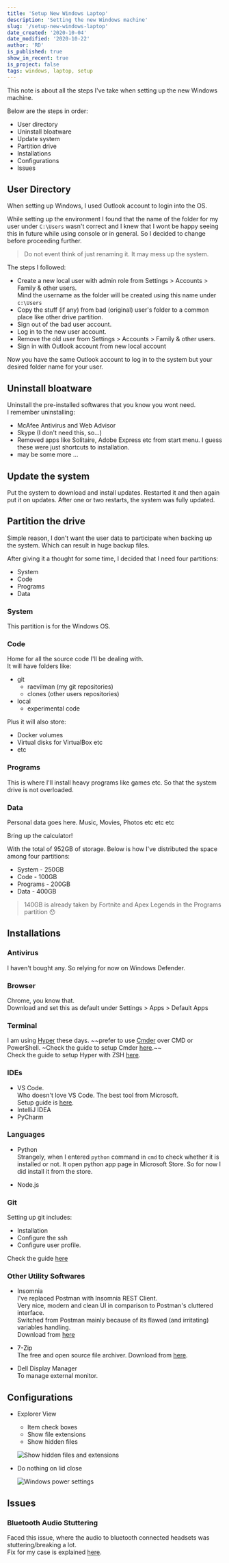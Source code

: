 ```yaml
---
title: 'Setup New Windows Laptop'
description: 'Setting the new Windows machine'
slug: '/setup-new-windows-laptop'
date_created: '2020-10-04'
date_modified: '2020-10-22'
author: 'RD'
is_published: true
show_in_recent: true
is_project: false
tags: windows, laptop, setup
---
```


This note is about all the steps I've take when setting up the new Windows machine.  

Below are the steps in order:  
- User directory
- Uninstall bloatware
- Update system
- Partition drive
- Installations
- Configurations
- Issues

## User Directory
When setting up Windows, I used Outlook account to login into the OS.  

While setting up the environment I found that the name of the folder for my user under `C:\Users` wasn't correct and I knew that I wont be happy seeing this in future while using console or in general. So I decided to change before proceeding further.  

> Do not event think of just renaming it. It may mess up the system.  

The steps I followed:  
- Create a new local user with admin role from Settings > Accounts > Family & other users.  
Mind the username as the folder will be created using this name under `c:\Users`
- Copy the stuff (if any) from bad (original) user's folder to a common place like other drive partition.
- Sign out of the bad user account.
- Log in to the new user account.
- Remove the old user from Settings > Accounts > Family & other users.
- Sign in with Outlook account from new local account

Now you have the same Outlook account to log in to the system but your desired folder name for your user.  

## Uninstall bloatware

Uninstall the pre-installed softwares that you know you wont need.  
I remember uninstalling:  
- McAfee Antivirus and Web Advisor
- Skype (I don't need this, so...)
- Removed apps like Solitaire, Adobe Express etc from start menu. I guess these were just shortcuts to installation.
- may be some more ...

## Update the system

Put the system to download and install updates. Restarted it and then again put it on updates. After one or two restarts, the system was fully updated.  

## Partition the drive
Simple reason, I don't want the user data to participate when backing up the system. Which can result in huge backup files.  

After giving it a thought for some time, I decided that I need four partitions:  
- System
- Code
- Programs
- Data

### System
This partition is for the Windows OS.  
### Code
Home for all the source code I'll be dealing with.  
It will have folders like:
- git
  - raevilman (my git repositories)
  - clones (other users repositories)
- local
  - experimental code

Plus it will also store:  
- Docker volumes
- Virtual disks for VirtualBox etc
- etc

### Programs
This is where I'll install heavy programs like games etc. So that the system drive is not overloaded.

### Data
Personal data goes here. Music, Movies, Photos etc etc etc

Bring up the calculator!  

With the total of 952GB of storage. Below is how I've distributed the space among four partitions:  

- System - 250GB
- Code - 100GB
- Programs - 200GB
- Data - 400GB

> 140GB is already taken by Fortnite and Apex Legends in the Programs partition 😯

## Installations

### Antivirus
I haven't bought any. So relying for now on Windows Defender.  

### Browser
Chrome, you know that.  
Download and set this as default under Settings > Apps >  Default Apps

### Terminal

I am using [Hyper](https://hyper.is/) these days. ~~prefer to use [Cmder](https://cmder.net/) over CMD or PowerShell. ~Check the guide to setup Cmder [here](/setup-cmder-terminal).~~  
Check the guide to setup Hyper with ZSH [here](/setup-hyper-terminal-with-zsh-on-windows).

### IDEs
- VS Code.  
    Who doesn't love VS Code. The best tool from Microsoft.  
    Setup guide is [here](/setup-vs-code).
- IntelliJ IDEA
- PyCharm

### Languages
- Python  
Strangely, when I entered `python` command in `cmd` to check whether it is installed or not. It open python app page in Microsoft Store. So for now I did install it from the store.    

- Node.js

### Git

Setting up git includes:  
- Installation
- Configure the ssh
- Configure user profile.  

Check the guide [here](/setup-git-on-windows)

### Other Utility Softwares

- Insomnia  
I've replaced Postman with Insomnia REST Client.  
Very nice, modern and clean UI in comparison to Postman's cluttered interface.  
Switched from Postman mainly because of its flawed (and irritating) variables handling.  
Download from [here](https://insomnia.rest/download)


- 7-Zip  
The free and open source file archiver. Download from [here](https://www.7-zip.org/download.html).

- Dell Display Manager  
  To manage external monitor.


## Configurations
- Explorer View
  - Item check boxes
  - Show file extensions
  - Show hidden files  
  
  ![Show hidden files and extensions](./show-hidden-and-extensions.png)  

- Do nothing on lid close  
 
  ![Windows power settings](./windows-power-settings.png)   


## Issues

### Bluetooth Audio Stuttering
Faced this issue, where the audio to bluetooth connected headsets was stuttering/breaking a lot.  
Fix for my case is explained [here](/windows-bluetooth-audio-stutter-issue).  





